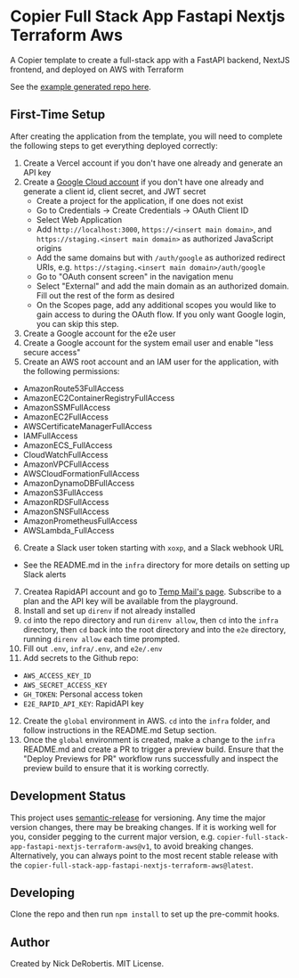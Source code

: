 # Copier Full Stack App Fastapi Nextjs Terraform Aws

A Copier template to create a full-stack app with a FastAPI backend, NextJS frontend, and deployed on AWS with Terraform

See the [example generated repo here](https://github.com/nickderobertis/copier-full-stack-app-fastapi-nextjs-terraform-aws-example).

## First-Time Setup

After creating the application from the template, you will need to complete the following
steps to get everything deployed correctly:

1. Create a Vercel account if you don't have one already and generate an API key
2. Create a [Google Cloud account](https://console.developers.google.com/) if you don't have one already and generate a client id,
   client secret, and JWT secret
   - Create a project for the application, if one does not exist
   - Go to Credentials -> Create Credentials -> OAuth Client ID
   - Select Web Application
   - Add `http://localhost:3000`, `https://<insert main domain>`, and
     `https://staging.<insert main domain>` as authorized JavaScript origins
   - Add the same domains but with `/auth/google` as authorized redirect URIs,
     e.g. `https://staging.<insert main domain>/auth/google`
   - Go to "OAuth consent screen" in the navigation menu
   - Select "External" and add the main domain as an authorized domain. Fill
     out the rest of the form as desired
   - On the Scopes page, add any additional scopes you would like to gain access to during the OAuth flow. If you only want Google login, you can skip this step.
3. Create a Google account for the e2e user
4. Create a Google account for the system email user and enable
   "less secure access"
5. Create an AWS root account and an IAM user for the application, with the following permissions:

- AmazonRoute53FullAccess
- AmazonEC2ContainerRegistryFullAccess
- AmazonSSMFullAccess
- AmazonEC2FullAccess
- AWSCertificateManagerFullAccess
- IAMFullAccess
- AmazonECS_FullAccess
- CloudWatchFullAccess
- AmazonVPCFullAccess
- AWSCloudFormationFullAccess
- AmazonDynamoDBFullAccess
- AmazonS3FullAccess
- AmazonRDSFullAccess
- AmazonSNSFullAccess
- AmazonPrometheusFullAccess
- AWSLambda_FullAccess

6. Create a Slack user token starting with `xoxp`, and a Slack webhook URL

- See the README.md in the `infra` directory for more details on setting up Slack alerts

7. Createa RapidAPI account and go to [Temp Mail's page](https://rapidapi.com/Privatix/api/temp-mail). Subscribe to a plan and the API key will be available from the playground.
8. Install and set up `direnv` if not already installed
9. `cd` into the repo directory and run `direnv allow`, then `cd` into the `infra` directory, then `cd` back into the root directory and into the `e2e` directory, running `direnv allow` each time prompted.
10. Fill out `.env`, `infra/.env`, and `e2e/.env`
11. Add secrets to the Github repo:

- `AWS_ACCESS_KEY_ID`
- `AWS_SECRET_ACCESS_KEY`
- `GH_TOKEN`: Personal access token
- `E2E_RAPID_API_KEY`: RapidAPI key

12. Create the `global` environment in AWS. `cd` into the `infra` folder, and follow instructions in the README.md Setup section.
13. Once the `global` environment is created, make a change to
    the `infra` README.md and create a PR to trigger a preview build. Ensure that the "Deploy Previews for PR" workflow
    runs successfully and inspect the preview build to ensure that it is working correctly.

## Development Status

This project uses [semantic-release](https://github.com/semantic-release/semantic-release) for versioning.
Any time the major version changes, there may be breaking changes. If it is working well for you, consider
pegging to the current major version, e.g. `copier-full-stack-app-fastapi-nextjs-terraform-aws@v1`, to avoid breaking changes. Alternatively,
you can always point to the most recent stable release with the `copier-full-stack-app-fastapi-nextjs-terraform-aws@latest`.

## Developing

Clone the repo and then run `npm install` to set up the pre-commit hooks.

## Author

Created by Nick DeRobertis. MIT License.
